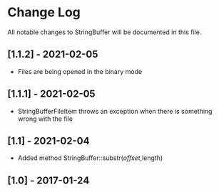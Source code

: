 # Change Log
All notable changes to StringBuffer will be documented in this file.

## [1.1.2] - 2021-02-05

- Files are being opened in the binary mode

## [1.1.1] - 2021-02-05

- StringBufferFileItem throws an exception when there is something wrong with the file

## [1.1] - 2021-02-04

- Added method StringBuffer::substr($offset,$length)

## [1.0] - 2017-01-24
